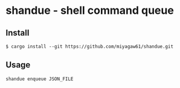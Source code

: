 # shandue - shell command queue

## Install

```
$ cargo install --git https://github.com/miyagaw61/shandue.git
```

## Usage

```
shandue enqueue JSON_FILE
```
